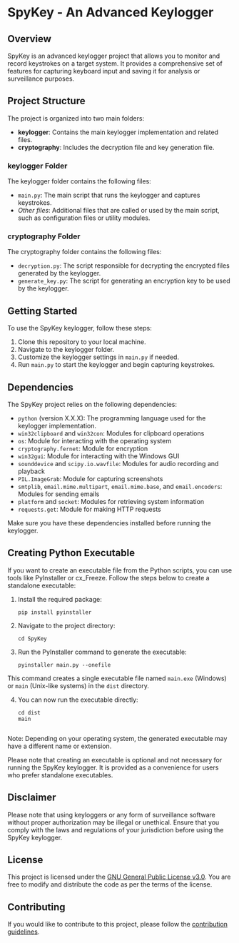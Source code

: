 # SpyKey - An Advanced Keylogger

## Overview
SpyKey is an advanced keylogger project that allows you to monitor and record keystrokes on a target system. It provides a comprehensive set of features for capturing keyboard input and saving it for analysis or surveillance purposes.

## Project Structure

The project is organized into two main folders:

- **keylogger**: Contains the main keylogger implementation and related files.
- **cryptography**: Includes the decryption file and key generation file.

### keylogger Folder

The keylogger folder contains the following files:

- `main.py`: The main script that runs the keylogger and captures keystrokes.
- *Other files*: Additional files that are called or used by the main script, such as configuration files or utility modules.

### cryptography Folder

The cryptography folder contains the following files:

- `decryption.py`: The script responsible for decrypting the encrypted files generated by the keylogger.
- `generate_key.py`: The script for generating an encryption key to be used by the keylogger.

## Getting Started

To use the SpyKey keylogger, follow these steps:

1. Clone this repository to your local machine.
2. Navigate to the keylogger folder.
3. Customize the keylogger settings in `main.py` if needed.
4. Run `main.py` to start the keylogger and begin capturing keystrokes.

## Dependencies

The SpyKey project relies on the following dependencies:

- `python` (version X.X.X): The programming language used for the keylogger implementation.
- `win32clipboard` and `win32con`: Modules for clipboard operations
- `os`: Module for interacting with the operating system
- `cryptography.fernet`: Module for encryption
- `win32gui`: Module for interacting with the Windows GUI
- `sounddevice` and `scipy.io.wavfile`: Modules for audio recording and playback
- `PIL.ImageGrab`: Module for capturing screenshots
- `smtplib`, `email.mime.multipart`, `email.mime.base`, and `email.encoders`: Modules for sending emails
- `platform` and `socket`: Modules for retrieving system information
- `requests.get`: Module for making HTTP requests

Make sure you have these dependencies installed before running the keylogger.

## Creating Python Executable

If you want to create an executable file from the Python scripts, you can use tools like PyInstaller or cx_Freeze. Follow the steps below to create a standalone executable:

1. Install the required package:

   ```shell
   pip install pyinstaller

2. Navigate to the project directory:

   ```shell
   cd SpyKey

3. Run the PyInstaller command to generate the executable:

   ```shell
   pyinstaller main.py --onefile

This command creates a single executable file named `main.exe` (Windows) or `main` (Unix-like systems) in the `dist` directory.

4. You can now run the executable directly:

   ```shell
   cd dist
   main


Note: Depending on your operating system, the generated executable may have a different name or extension.

Please note that creating an executable is optional and not necessary for running the SpyKey keylogger. It is provided as a convenience for users who prefer standalone executables.

## Disclaimer

Please note that using keyloggers or any form of surveillance software without proper authorization may be illegal or unethical. Ensure that you comply with the laws and regulations of your jurisdiction before using the SpyKey keylogger.

## License

This project is licensed under the [GNU General Public License v3.0](LICENSE). You are free to modify and distribute the code as per the terms of the license.

## Contributing

If you would like to contribute to this project, please follow the [contribution guidelines](CONTRIBUTING.md).

